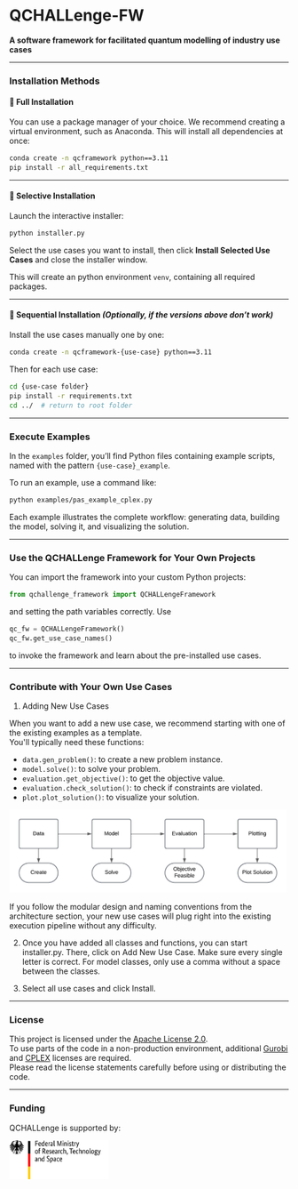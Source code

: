 # QCHALLenge-FW

**A software framework for facilitated quantum modelling of industry use cases**

---

### Installation Methods

#### 🔹 Full Installation

You can use a package manager of your choice.
We recommend creating a virtual environment, such as Anaconda.
This will install all dependencies at once:

```bash
conda create -n qcframework python==3.11
pip install -r all_requirements.txt
```

---

#### 🔹 Selective Installation

Launch the interactive installer:

```bash
python installer.py
```

Select the use cases you want to install, then click **Install Selected Use Cases** and close the installer window.

This will create an python environment  `venv`, containing all required packages.

---


#### 🔹 Sequential Installation *(Optionally, if the versions above don’t work)*

Install the use cases manually one by one:

```bash
conda create -n qcframework-{use-case} python==3.11
```

Then for each use case:

```bash
cd {use-case folder}
pip install -r requirements.txt
cd ../  # return to root folder
```

---

### Execute Examples

In the `examples` folder, you’ll find Python files containing example scripts, named with the pattern `{use-case}_example`.

To run an example, use a command like:

```bash
python examples/pas_example_cplex.py
```

Each example illustrates the complete workflow: generating data, building the model, solving it, and visualizing the solution.

---
### Use the QCHALLenge Framework for Your Own Projects

You can import the framework into your custom Python projects:

```python
from qchallenge_framework import QCHALLengeFramework
```

and setting the path variables correctly. Use

```python
qc_fw = QCHALLengeFramework()
qc_fw.get_use_case_names()
```

to invoke the framework and learn about the pre-installed use cases.

---

### Contribute with Your Own Use Cases

1. Adding New Use Cases

When you want to add a new use case, we recommend starting with one of the existing examples as a template.  
You'll typically need these functions:

- `data.gen_problem()`: to create a new problem instance.
- `model.solve()`: to solve your problem.
- `evaluation.get_objective()`: to get the objective value.
- `evaluation.check_solution()`: to check if constraints are violated.
- `plot.plot_solution()`: to visualize your solution.

<img src="flow.png" width="500px"/>

If you follow the modular design and naming conventions from the architecture section, your new use cases will plug right into the existing execution pipeline without any difficulty.


2. Once you have added all classes and functions, you can start installer.py.
There, click on Add New Use Case.
Make sure every single letter is correct. For model classes, only use a comma without a space between the classes.

3. Select all use cases and click Install.

---

### License

This project is licensed under the [Apache License 2.0](LICENSE.txt).  
To use parts of the code in a non-production environment, additional [Gurobi](https://pypi.org/project/gurobipy/) and [CPLEX](https://pypi.org/project/cplex/) licenses are required.  
Please read the license statements carefully before using or distributing the code.

---

### Funding
QCHALLenge is supported by:

<a href="https://www.bmftr.bund.de/"><img src="logoBMFTR.svg" height="70px" /></a>


